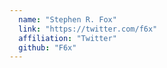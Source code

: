 ```yaml
---
  name: "Stephen R. Fox"
  link: "https://twitter.com/f6x"
  affiliation: "Twitter"
  github: "F6x"
---
```

